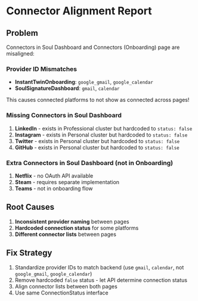 # Connector Alignment Report

## Problem
Connectors in Soul Dashboard and Connectors (Onboarding) page are misaligned:

### Provider ID Mismatches
- **InstantTwinOnboarding**: `google_gmail`, `google_calendar`
- **SoulSignatureDashboard**: `gmail`, `calendar`

This causes connected platforms to not show as connected across pages!

### Missing Connectors in Soul Dashboard
1. **LinkedIn** - exists in Professional cluster but hardcoded to `status: false`
2. **Instagram** - exists in Personal cluster but hardcoded to `status: false` 
3. **Twitter** - exists in Personal cluster but hardcoded to `status: false`
4. **GitHub** - exists in Personal cluster but hardcoded to `status: false`

### Extra Connectors in Soul Dashboard (not in Onboarding)
1. **Netflix** - no OAuth API available
2. **Steam** - requires separate implementation
3. **Teams** - not in onboarding flow

## Root Causes
1. **Inconsistent provider naming** between pages
2. **Hardcoded connection status** for some platforms
3. **Different connector lists** between pages

## Fix Strategy
1. Standardize provider IDs to match backend (use `gmail`, `calendar`, not `google_gmail`, `google_calendar`)
2. Remove hardcoded `false` status - let API determine connection status
3. Align connector lists between both pages
4. Use same ConnectionStatus interface
